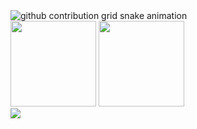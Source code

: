 <picture>
  <source media="(prefers-color-scheme: dark)" srcset="https://raw.githubusercontent.com/lanlan3292/lanlan3292/output/github-contribution-grid-snake-dark.svg">
  <source media="(prefers-color-scheme: light)" srcset="https://raw.githubusercontent.com/lanlan3292/lanlan3292/output/github-contribution-grid-snake.svg">
  <img alt="github contribution grid snake animation" src="https://raw.githubusercontent.com/lanlan3292/lanlan3292/output/github-contribution-grid-snake.svg">
</picture>
<div media="(prefers-color-scheme: light)“ align="center"> <img height="137px" src="https://github-readme-stats.vercel.app/api?username=lanlan3292&hide_title=true&hide_border=true&border_radius=10&show_icons=trueline_height=21&locale=cn&text_color=#FFFFFFicon_color=000&bg_color=696969&theme=onedark"><align="center"> <img height="137px" src="https://github-readme-stats.vercel.app/api?username=lanlan3292&hide_title=true&hide_border=true&border_radius=10&show_icons=trueline_height=21&text_color=#FFFFFFicon_color=000&bg_color=#696969&theme=onedark" /> </div>
<div media="(prefers-color-scheme: light)” align="center"> <img src="https://github-readme-stats.vercel.app/api/top-langs/?username=lanlan3292&hide_title=true&hide_border=true&layout=compact&border_radius=10&langs_count=6&text_color=000&icon_color=fff&bg_color=#696969&theme=graywhite" /> </div>
